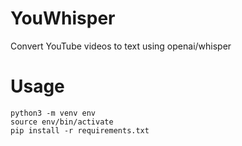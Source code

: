 # YouWhisper
Convert YouTube videos to text using openai/whisper

# Usage

    python3 -m venv env
    source env/bin/activate
    pip install -r requirements.txt
